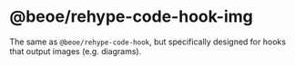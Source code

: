 # @beoe/rehype-code-hook-img

The same as `@beoe/rehype-code-hook`, but specifically designed for hooks that output images (e.g. diagrams).

